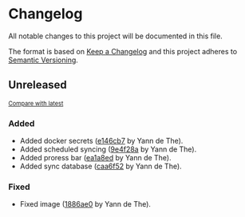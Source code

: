 # Changelog

All notable changes to this project will be documented in this file.

The format is based on [Keep a Changelog](http://keepachangelog.com/en/1.0.0/)
and this project adheres to [Semantic Versioning](http://semver.org/spec/v2.0.0.html).

<!-- insertion marker -->
## Unreleased

<small>[Compare with latest](https://github.com/ydethe/imapsync/compare/781333482a41fa76b3684586e891df27cc7d2146...HEAD)</small>

### Added

- Added docker secrets ([e146cb7](https://github.com/ydethe/imapsync/commit/e146cb77be9862229180cc9c42653c0c0bd6786f) by Yann de The).
- Added scheduled syncing ([9e4f28a](https://github.com/ydethe/imapsync/commit/9e4f28ae1d60fdf50e241f13d758a2a9a24ccce9) by Yann de The).
- Added proress bar ([ea1a8ed](https://github.com/ydethe/imapsync/commit/ea1a8ed84be9db05d5f3219f239b7497529ab1a9) by Yann de The).
- Added sync database ([caa6f52](https://github.com/ydethe/imapsync/commit/caa6f52c277509b68d74d7a82750be961bcc1a55) by Yann de The).

### Fixed

- Fixed image ([1886ae0](https://github.com/ydethe/imapsync/commit/1886ae0b9cac4c3188028757ea72c578306abaad) by Yann de The).

<!-- insertion marker -->

